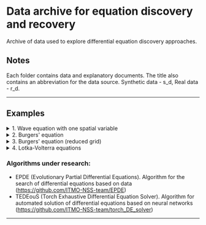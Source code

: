 # Data archive for equation discovery and recovery

Archive of data used to explore differential equation discovery approaches.

## Notes
Each folder contains data and explanatory documents. The title also contains an abbreviation for the data source. Synthetic data - s_d, Real data - r_d.

---
## Examples

<details>
<summary>1. Wave equation with one spatial variable </summary>

```math 
\frac{\partial^{2} u}{\partial t^{2}} - \frac{1}{25} \frac{\partial^{2} u}{\partial x^{2}} = 0,
```

```math 
\\ 100\times100, x \in [0; 1], t \in [0; 1].
```

```math 
\\ bc = \{u(0, t) = 0, u(1, t) = 0\},
\\ ic = \{u(x, 0) = 10000 \sin \(\frac{1}{10}\cdot x \cdot (x-1)\)^2\}
```

</details>

<details>
<summary>2. Burgers' equation </summary>

```math 
 \frac{\partial u}{\partial t} +  u \frac{\partial u}{\partial x} = 0,
```
```math 
 \\ 256\times256, x \in [-4000; 4000], t \in [0; 4].
```
</details>

<details>
<summary>3. Burgers' equation (reduced grid) </summary>

```math 
 \frac{\partial u}{\partial t} +  u \frac{\partial u}{\partial x} = 0,
```
```math 
 \\ 256\times256, x \in [-1000; 0], t \in [0; 1].
```
</details>

<details>
<summary>4. Lotka-Volterra equations </summary>

```math 
 \begin{equation*}
 \begin{cases}
  \frac{\partial u}{\partial t} = \normalsize 0.55 \cdot u - 0.028 \cdot u \cdot v, 
   \\
   \frac{\partial v}{\partial t} = \normalsize - 0.84 \cdot v + 0.026 \cdot u \cdot v.
 \end{cases}
\end{equation*}
```
```math 
 \\ t \in [0, 20],
 \\ u_0, \ v_0 = 30, 4.
```
</details>

### Algorithms under research:

- EPDE (Evolutionary Partial Differential Equations). Algorithm for the search of differential equations based on data (https://github.com/ITMO-NSS-team/EPDE)
- TEDEouS (Torch Exhaustive Differential Equation Solver). Algorithm for automated solution of differential equations based on neural networks (https://github.com/ITMO-NSS-team/torch_DE_solver)

---
